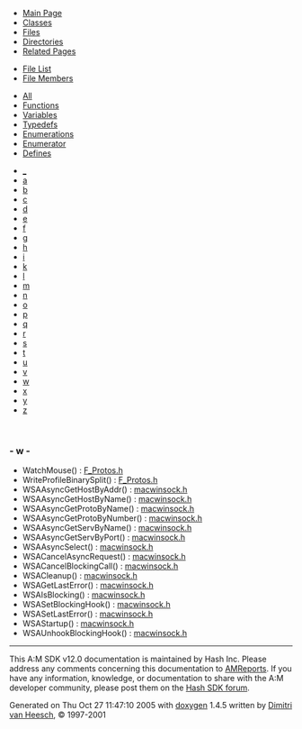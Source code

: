 <div class="tabs">

- [Main Page](index.md)
- [Classes](annotated.md)
- <span id="current">[Files](files.md)</span>
- [Directories](dirs.md)
- [Related Pages](pages.md)

</div>

<div class="tabs">

- [File List](files.md)
- <span id="current">[File Members](globals.md)</span>

</div>

<div class="tabs">

- [All](globals.md)
- <span id="current">[Functions](globals_func.md)</span>
- [Variables](globals_vars.md)
- [Typedefs](globals_type.md)
- [Enumerations](globals_enum.md)
- [Enumerator](globals_eval.md)
- [Defines](globals_defs.md)

</div>

<div class="tabs">

- [\_](globals_func.md#index__)
- [a](globals_func_0x61.md#index_a)
- [b](globals_func_0x62.md#index_b)
- [c](globals_func_0x63.md#index_c)
- [d](globals_func_0x64.md#index_d)
- [e](globals_func_0x65.md#index_e)
- [f](globals_func_0x66.md#index_f)
- [g](globals_func_0x67.md#index_g)
- [h](globals_func_0x68.md#index_h)
- [i](globals_func_0x69.md#index_i)
- [k](globals_func_0x6b.md#index_k)
- [l](globals_func_0x6c.md#index_l)
- [m](globals_func_0x6d.md#index_m)
- [n](globals_func_0x6e.md#index_n)
- [o](globals_func_0x6f.md#index_o)
- [p](globals_func_0x70.md#index_p)
- [q](globals_func_0x71.md#index_q)
- [r](globals_func_0x72.md#index_r)
- [s](globals_func_0x73.md#index_s)
- [t](globals_func_0x74.md#index_t)
- [u](globals_func_0x75.md#index_u)
- [v](globals_func_0x76.md#index_v)
- <span id="current">[w](globals_func_0x77.md#index_w)</span>
- [x](globals_func_0x78.md#index_x)
- [y](globals_func_0x79.md#index_y)
- [z](globals_func_0x7a.md#index_z)

</div>

 

### <span id="index_w" class="anchor">- w -</span>

- WatchMouse() : <a href="F__Protos_8h.md#8ce9e904dc4d2617fc796dc91dedf192" class="el">F_Protos.h</a>
- WriteProfileBinarySplit() : <a href="F__Protos_8h.md#8bef9d17934e59b9ea4aba0238a7dd52" class="el">F_Protos.h</a>
- WSAAsyncGetHostByAddr() : <a href="macwinsock_8h.md#1f85dcbbcefd15e36403b1e5f7937c68" class="el">macwinsock.h</a>
- WSAAsyncGetHostByName() : <a href="macwinsock_8h.md#43b555d678c3e985ddb1775a74e38f2f" class="el">macwinsock.h</a>
- WSAAsyncGetProtoByName() : <a href="macwinsock_8h.md#73189342f1a1ff56042896a812348fcb" class="el">macwinsock.h</a>
- WSAAsyncGetProtoByNumber() : <a href="macwinsock_8h.md#4f8ace0df88a68917e542464545a4137" class="el">macwinsock.h</a>
- WSAAsyncGetServByName() : <a href="macwinsock_8h.md#7ab41c6da4746603a4731b59b09a6f27" class="el">macwinsock.h</a>
- WSAAsyncGetServByPort() : <a href="macwinsock_8h.md#2dbad6ebc2464bc2c487b130afc5011a" class="el">macwinsock.h</a>
- WSAAsyncSelect() : <a href="macwinsock_8h.md#5e7c40545bcf3bfc0b6691fd2ea70e72" class="el">macwinsock.h</a>
- WSACancelAsyncRequest() : <a href="macwinsock_8h.md#3c6c6f3edfb91f2d4dd1ab35a462edd0" class="el">macwinsock.h</a>
- WSACancelBlockingCall() : <a href="macwinsock_8h.md#fa1e43c37f9ec06b43fadd2758c73267" class="el">macwinsock.h</a>
- WSACleanup() : <a href="macwinsock_8h.md#9fe78602fa62bf5033577ebbf3d90eff" class="el">macwinsock.h</a>
- WSAGetLastError() : <a href="macwinsock_8h.md#e27a5118a2eb838af40f8097c9f5407f" class="el">macwinsock.h</a>
- WSAIsBlocking() : <a href="macwinsock_8h.md#36ea24638e7c2a0b5810bed31c382edd" class="el">macwinsock.h</a>
- WSASetBlockingHook() : <a href="macwinsock_8h.md#ec686e32a2ca8ca4c32963333b6d0d64" class="el">macwinsock.h</a>
- WSASetLastError() : <a href="macwinsock_8h.md#8ab5a9e0d941d4d3d87690a8bee880ae" class="el">macwinsock.h</a>
- WSAStartup() : <a href="macwinsock_8h.md#726f4828b2369f992f42254fbef3ca93" class="el">macwinsock.h</a>
- WSAUnhookBlockingHook() : <a href="macwinsock_8h.md#806122efc44f227c211922f30c17dd38" class="el">macwinsock.h</a>

------------------------------------------------------------------------

<span class="small">This A:M SDK v12.0 documentation is maintained by Hash Inc. Please address any comments concerning this documentation to [AMReports](http://www.hash.com/reports). If you have any information, knowledge, or documentation to share with the A:M developer community, please post them on the [Hash SDK forum](http://www.hash.com/forums/index.php?showforum=11).</span>

Generated on Thu Oct 27 11:47:10 2005 with [<span class="image placeholder" original-image-src="doxygen.png" original-image-title="" height="45" width="100" align="middle" border="0">doxygen</span>](http://www.doxygen.org/index.html) 1.4.5 written by [Dimitri van Heesch](mailto:dimitri@stack.nl), © 1997-2001
